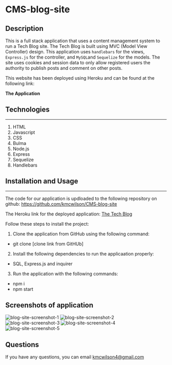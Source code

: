 # CMS-blog-site

## Description

This is a full stack application that uses a content management system to run a Tech Blog site. The Tech Blog is built using MVC (Model View Controller) design. This application uses `handlebars` for the views, `Express.js` for the controller, and `MySQL`and `Sequelize` for the models. The site uses cookies and session data to only allow registered users the authority to publish posts and comment on other posts. 

This website has been deployed using Heroku and can be found at the following link:

**The Application**
## Technologies
---
1. HTML
2. Javascript
3. CSS
4. Bulma
5. Node.js
6. Express
7. Sequelize
8. Handlebars

## Installation and Usage
---
The code for our application is updloaded to the following repository on github: https://github.com/kmcwilson/CMS-blog-site

The Heroku link for the deployed application: [The Tech Blog](https://pacific-forest-66625.herokuapp.com/)

Follow these steps to install the project:
1. Clone the application from GitHub using the following command:
* git clone [clone link from GitHUb]

2. Install the following dependencies to run the applicaation properly:
* SQL, Express.js and inquirer

3. Run the application with the following commands:
* npm i
* npm start

## Screenshots of application

![blog-site-screenshot-1](\images\Screenshot_20230114_125025.png)
![blog-site-screenshot-2](\images\Screenshot_20230114_125034.png)
![blog-site-screenshot-3](\images\Screenshot_20230114_125100.png)
![blog-site-screenshot-4](\images\Screenshot_20230114_125142.png)
![blog-site-screenshot-5](\images\Screenshot_20230114_125339.png)

## Questions
If you have any questions, you can email [kmcwilson4@gmail.com](mailto:kmcwilson4@gmail.com)

